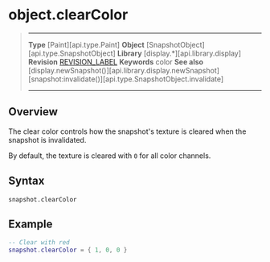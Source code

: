 # object.clearColor

> --------------------- ------------------------------------------------------------------------------------------
> __Type__              [Paint][api.type.Paint]
> __Object__            [SnapshotObject][api.type.SnapshotObject]
> __Library__           [display.*][api.library.display]
> __Revision__          [REVISION_LABEL](REVISION_URL)
> __Keywords__          color
> __See also__          [display.newSnapshot()][api.library.display.newSnapshot]
>                       [snapshot:invalidate()][api.type.SnapshotObject.invalidate]
> --------------------- ------------------------------------------------------------------------------------------

## Overview

The clear color controls how the snapshot's texture is cleared when the snapshot is invalidated.

By default, the texture is cleared with `0` for all color channels.

## Syntax

	snapshot.clearColor

## Example

``````lua
-- Clear with red
snapshot.clearColor = { 1, 0, 0 }
``````
